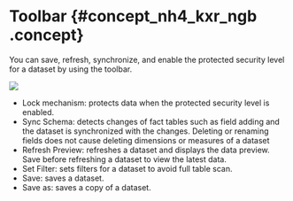 # Toolbar {#concept_nh4_kxr_ngb .concept}

You can save, refresh, synchronize, and enable the protected security level for a dataset by using the toolbar.

![](http://static-aliyun-doc.oss-cn-hangzhou.aliyuncs.com/assets/img/9093/15566182096891_en-US.png)

-   Lock mechanism: protects data when the protected security level is enabled.
-   Sync Schema: detects changes of fact tables such as field adding and the dataset is synchronized with the changes. Deleting or renaming fields does not cause deleting dimensions or measures of a dataset
-   Refresh Preview: refreshes a dataset and displays the data preview. Save before refreshing a dataset to view the latest data.
-   Set Filter: sets filters for a dataset to avoid full table scan.
-   Save: saves a dataset.
-   Save as: saves a copy of a dataset.

